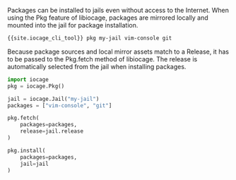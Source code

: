 Packages can be installed to jails even without access to the Internet. When using the Pkg feature of libiocage, packages are mirrored locally and mounted into the jail for package installation.

```sh
{{site.iocage_cli_tool}} pkg my-jail vim-console git
```

Because package sources and local mirror assets match to a Release, it has to be passed to the Pkg.fetch method of libiocage. The release is automatically selected from the jail when installing packages.

```python
import iocage
pkg = iocage.Pkg()

jail = iocage.Jail("my-jail")
packages = ["vim-console", "git"]

pkg.fetch(
	packages=packages,
	release=jail.release
)

pkg.install(
	packages=packages,
	jail=jail
)
```